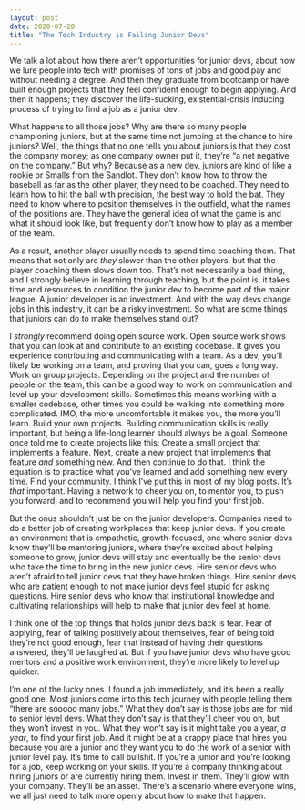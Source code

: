 ```yaml
---
layout: post
date: 2020-07-20
title: "The Tech Industry is Failing Junior Devs"
---
```


We talk a lot about how there aren’t opportunities for junior devs, about how we lure people into tech with promises of tons of jobs and good pay and without needing a degree. And then they graduate from bootcamp or have built enough projects that they feel confident enough to begin applying. And then it happens; they discover the life-sucking, existential-crisis inducing process of trying to find a job as a junior dev.

What happens to all those jobs? Why are there so many people championing juniors, but at the same time not jumping at the chance to hire juniors? Well, the things that no one tells you about juniors is that they cost the company money; as one company owner put it, they’re “a net negative on the company.” But why? Because as a new dev, juniors are kind of like a rookie or Smalls from the Sandlot. They don’t know how to throw the baseball as far as the other player, they need to be coached. They need to learn how to hit the ball with precision, the best way to hold the bat. They need to know where to position themselves in the outfield, what the names of the positions are. They have the general idea of what the game is and what it should look like, but frequently don’t know how to play as a member of the team.

As a result, another player usually needs to spend time coaching them. That means that not only are _they_ slower than the other players, but that the player coaching them slows down too. That’s not necessarily a bad thing, and I strongly believe in learning through teaching, but the point is, it takes time and resources to condition the junior dev to become part of the major league. A junior developer is an investment. And with the way devs change jobs in this industry, it can be a risky investment. So what are some things that juniors can do to make themselves stand out?

I _strongly_ recommend doing open source work. Open source work shows that you can look at and contribute to an existing codebase. It gives you experience contributing and communicating with a team. As a dev, you’ll likely be working on a team, and proving that you can, goes a long way.
Work on group projects. Depending on the project and the number of people on the team, this can be a good way to work on communication and level up your development skills. Sometimes this means working with a smaller codebase, other times you could be walking into something more complicated. IMO, the more uncomfortable it makes you, the more you’ll learn.
Build your own projects. Building communication skills is really important, but being a life-long learner should always be a goal. Someone once told me to create projects like this: Create a small project that implements a feature. Next, create a new project that implements that feature _and_ something new. And then continue to do that. I think the equation is to practice what you’ve learned and add something new every time.
Find your community. I think I’ve put this in most of my blog posts. It’s _that_ important. Having a network to cheer you on, to mentor you, to push you forward, and to recommend you will help you find your first job.

But the onus shouldn’t just be on the junior developers. Companies need to do a better job of creating workplaces that keep junior devs. If you create an environment that is empathetic, growth-focused, one where senior devs know they’ll be mentoring juniors, where they’re excited about helping someone to grow, junior devs will stay and eventually be the senior devs who take the time to bring in the new junior devs. Hire senior devs who aren’t afraid to tell junior devs that they have broken things. Hire senior devs who are patient enough to not make junior devs feel stupid for asking questions. Hire senior devs who know that institutional knowledge and cultivating relationships will help to make that junior dev feel at home.

I think one of the top things that holds junior devs back is fear. Fear of applying, fear of talking positively about themselves, fear of being told they’re not good enough, fear that instead of having their questions answered, they’ll be laughed at. But if you have junior devs who have good mentors and a positive work environment, they’re more likely to level up quicker.

I’m one of the lucky ones. I found a job immediately, and it’s been a really good one. Most juniors come into this tech journey with people telling them “there are sooooo many jobs.” What they don’t say is those jobs are for mid to senior level devs. What they don’t say is that they’ll cheer you on, but they won’t invest in you. What they won’t say is it might take you a year, _a year_, to find your first job. And it might be at a crappy place that hires you because you are a junior and they want you to do the work of a senior with junior level pay. It’s time to call bullshit. If you’re a junior and you’re looking for a job, keep working on your skills. If you’re a company thinking about hiring juniors or are currently hiring them. Invest in them. They’ll grow with your company. They’ll be an asset. There’s a scenario where everyone wins, we all just need to talk more openly about how to make that happen.
